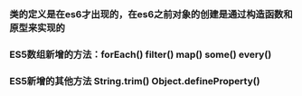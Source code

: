 ### 类的定义是在es6才出现的，在es6之前对象的创建是通过构造函数和原型来实现的

### ES5数组新增的方法：forEach()  filter()  map()  some()  every()

### ES5新增的其他方法  String.trim()  Object.defineProperty()
